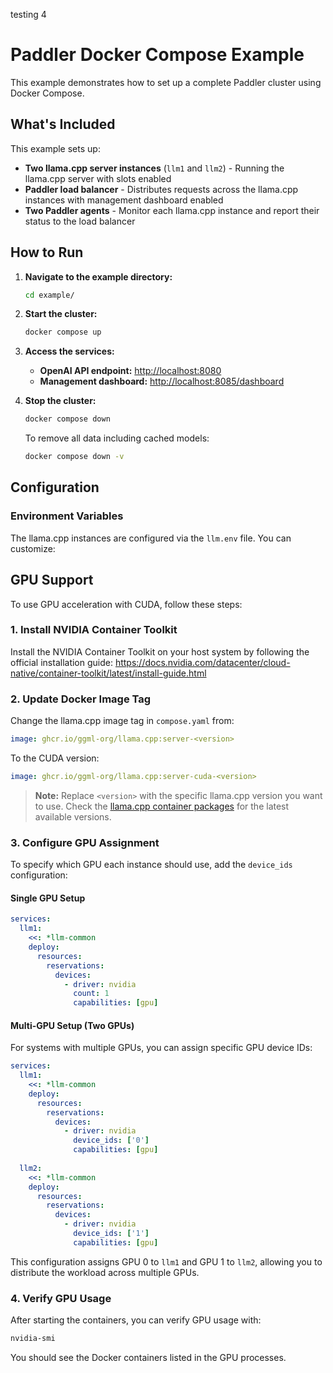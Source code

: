 testing 4

# Paddler Docker Compose Example

This example demonstrates how to set up a complete Paddler cluster using Docker Compose.

## What's Included

This example sets up:

* **Two llama.cpp server instances** (`llm1` and `llm2`) - Running the llama.cpp server with slots enabled
* **Paddler load balancer** - Distributes requests across the llama.cpp instances with management dashboard enabled
* **Two Paddler agents** - Monitor each llama.cpp instance and report their status to the load balancer

## How to Run

1. **Navigate to the example directory:**

   ```bash
   cd example/
   ```

2. **Start the cluster:**

   ```bash
   docker compose up
   ```

3. **Access the services:**
   * **OpenAI API endpoint:** <http://localhost:8080>
   * **Management dashboard:** <http://localhost:8085/dashboard>

4. **Stop the cluster:**

   ```bash
   docker compose down
   ```

   To remove all data including cached models:

   ```bash
   docker compose down -v
   ```

## Configuration

### Environment Variables

The llama.cpp instances are configured via the `llm.env` file. You can customize:

## GPU Support

To use GPU acceleration with CUDA, follow these steps:

### 1. Install NVIDIA Container Toolkit

Install the NVIDIA Container Toolkit on your host system by following the official installation guide:
<https://docs.nvidia.com/datacenter/cloud-native/container-toolkit/latest/install-guide.html>

### 2. Update Docker Image Tag

Change the llama.cpp image tag in `compose.yaml` from:

```yaml
image: ghcr.io/ggml-org/llama.cpp:server-<version>
```

To the CUDA version:

```yaml
image: ghcr.io/ggml-org/llama.cpp:server-cuda-<version>
```

> **Note:** Replace `<version>` with the specific llama.cpp version you want to use.
> Check the [llama.cpp container packages](https://github.com/ggml-org/llama.cpp/pkgs/container/llama.cpp) for the latest available versions.

### 3. Configure GPU Assignment

To specify which GPU each instance should use, add the `device_ids` configuration:

#### Single GPU Setup

```yaml
services:
  llm1:
    <<: *llm-common
    deploy:
      resources:
        reservations:
          devices:
            - driver: nvidia
              count: 1
              capabilities: [gpu]
```

#### Multi-GPU Setup (Two GPUs)

For systems with multiple GPUs, you can assign specific GPU device IDs:

```yaml
services:
  llm1:
    <<: *llm-common
    deploy:
      resources:
        reservations:
          devices:
            - driver: nvidia
              device_ids: ['0']
              capabilities: [gpu]
  
  llm2:
    <<: *llm-common
    deploy:
      resources:
        reservations:
          devices:
            - driver: nvidia
              device_ids: ['1']
              capabilities: [gpu]
```

This configuration assigns GPU 0 to `llm1` and GPU 1 to `llm2`, allowing you to distribute the workload across multiple GPUs.

### 4. Verify GPU Usage

After starting the containers, you can verify GPU usage with:

```bash
nvidia-smi
```

You should see the Docker containers listed in the GPU processes.
